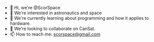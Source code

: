 - 👋 Hi, we're @ScorSpace
- 👀 We're interested in astronautics and space
- 🌱 We're currently learning about programming and how it applies to hardware.
- 💞️ We're looking to collaborate on CanSat.
- 📫 How to reach me: scorspace@gmail.com

<!---
ScorSpace/ScorSpace is a ✨ special ✨ repository because its `README.md` (this file) appears on your GitHub profile.
You can click the Preview link to take a look at your changes.
--->
